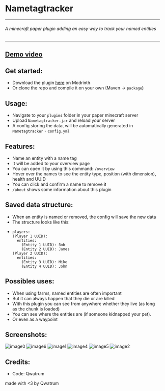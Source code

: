 # Nametagtracker

---
###### A minecraft paper plugin adding an easy way to track your named entities

---

## [Demo video](https://cloud-n5z61j729-hack-club-bot.vercel.app/0ntt.mp4)

## Get started:
- Download the plugin [here](https://modrinth.com/plugin/nametagtracker) on Modrinth
- Or clone the repo and compile it on your own (Maven -> `package`)

## Usage:
- Navigate to your `plugins` folder in your paper minecraft server
- Upload `Nametagtracker.jar` and reload your server
- A config storing the data, will be automatically generated in `Nametagtracker` - `config.yml`

## Features:
- Name an entity with a name tag
- It will be added to your overview page
- You can open it by using this command: `/overview`
- Hover over the names to see the entity type, position (with dimension), health and UUID
- You can click and confirm a name to remove it
- `/about` shows some information about this plugin

## Saved data structure:
- When an entity is named or removed, the config will save the new data
- The structure looks like this:
- ```
  players:
  (Player 1 UUID):
    entities:
      (Entity 1 UUID): Bob
      (Entity 2 UUID): James
  (Player 2 UUID):
    entities:
      (Entity 3 UUID): Mike
      (Entity 4 UUID): John

  ```

## Possibles uses:
- When using farms, named entities are often important
- But it can always happen that they die or are killed
- With this plugin you can see from anywhere whether they live (as long as the chunk is loaded)
- You can see where the entities are (if someone kidnapped your pet).
- Or even as a waypoint

## Screenshots:
![image0](https://cloud-d3mbsrjee-hack-club-bot.vercel.app/2ntt__1_.png)
![image6](https://cloud-h1648500a-hack-club-bot.vercel.app/0ntt__2_.png)
![image1](https://cloud-d3mbsrjee-hack-club-bot.vercel.app/1ntt__3_.png)
![image4](https://cloud-h1648500a-hack-club-bot.vercel.app/2ntt__4_.png)
![image5](https://cloud-h1648500a-hack-club-bot.vercel.app/1ntt__5_.png)
![image2](https://cloud-3v9by2tbc-hack-club-bot.vercel.app/0ntt_image.png)

## Credits:
- Code: Qwatrum

made with <3 by Qwatrum
